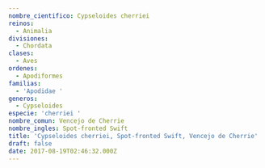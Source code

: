 ```yaml
---
nombre_cientifico: Cypseloides cherriei
reinos:
  - Animalia
divisiones:
  - Chordata
clases:
  - Aves
ordenes:
  - Apodiformes
familias:
  - 'Apodidae '
generos:
  - Cypseloides
especie: 'cherriei '
nombre_comun: Vencejo de Cherrie
nombre_ingles: Spot-fronted Swift
title: 'Cypseloides cherriei, Spot-fronted Swift, Vencejo de Cherrie'
draft: false
date: 2017-08-19T02:46:32.000Z
---
```


